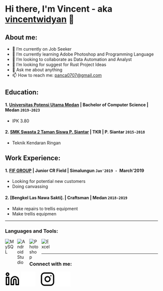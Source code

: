 # Hi there, I'm Vincent - aka [vincentwidyan](https://www.youtube.com/channel/UC22xix7qvwpYWnSQ5QEYtAQ) 👋
## About me:
- 🔭 I’m currently on Job Seeker
- 🌱 I’m currently learning Adobe Photoshop and Programming Language
- 👯 I’m looking to collaborate as Data Automation and Analyst
- 🤔 I’m looking for suggest for Rust Project Ideas
- 💬 Ask me about anything
- 📫 How to reach me: panca0707@gmail.com

## Education:

#### 1. [Universitas Potensi Utama Medan](https://potensi-utama.ac.id/) | Bachelor of Computer Science | Medan `2019-2023`
   - IPK 3.80
 #### 2. [SMK Swasta 2 Taman Siswa P. Siantar](https://www.smks2tamansiswaps.sch.id/) | TKR | P. Siantar `2015-2018`
   - Teknik Kendaran Ringan

## Work Experience:
#### 1. [FIF GROUP](https://fifgroup.co.id) | Junior CR Field | Simalungun `Jan'2019 - `March'2019
   - Looking for potential new customers
   - Doing canvassing
#### 2. [Bengkel Las Nawa Sakti]. | Craftsman | Medan `2018-2019`
   - Make repairs to trellis equipment
   - Make trellis equipmen
---

### Languages and Tools:

[<img align="left" alt="MySQL" width="30px" src="https://cdn.jsdelivr.net/gh/devicons/devicon/icons/mysql/mysql-original.svg" style="padding-right:10px;" />][webdev]
[<img align="left" alt="Android Studio" width="30px" src="https://miro.medium.com/v2/resize:fit:640/format:webp/1*hIPizC2hYSjp7y8TI9SY1w.png" style="padding-right:10px;" />][webdev]
[<img align="left" alt="Photoshop" width="30px" src="https://www.adobe.com/content/dam/acom/one-console/icons_rebrand/ps_appicon.svg" style="padding-right:10px;" />][webdev]
[<img align="left" alt="Excel" width="30px" src="https://is2-ssl.mzstatic.com/image/thumb/Purple126/v4/a8/fd/5a/a8fd5a84-c6f1-355f-3b9f-6e86598efaa3/XCEL.png/1200x630bb.png" style="padding-right:10px;" />][webdev]

<br />
<br />

---
### Connect with me:

[![website](./img/linkedin-light.svg)](https://https://www.linkedin.com/in/wisesa-panca-praja-damanik-ambarita-896795315#gh-light-mode-only)
[![website](./img/linkedin-dark.svg)](https://www.linkedin.com/in/wisesa-panca-praja-damanik-ambarita-896795315/#gh-dark-mode-only)
&nbsp;&nbsp;
[![website](./img/instagram-light.svg)](https://www.instagram.com/wise_saaa#gh-light-mode-only)
[![website](./img/instagram-dark.svg)](https://www.instagram.com/wise_saaa#gh-dark-mode-only)



[webdev]: https://github.com/wisesaaaa/wisesaaaa
